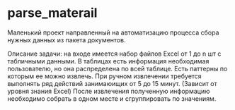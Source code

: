 # parse_materail
Маленький проект направленный на автоматизацию процесса сбора нужных данных из пакета документов.

Описание задачи: на входе имеется набор файлов Excel от 1 до n шт с табличными данными.
В таблицах есть информация необходимая пользователю, но она распределена по всей таблице.
Есть паттерны по которым ее можно извлечь.
При ручном извлечении требуется выполнять ряд действий занимаюищих от 5 до 15 минут. (Зависит от уровня знания Excel)
После извлечения полученную информацию необходимо собрать в одном месте и сгруппировать по значениям.
